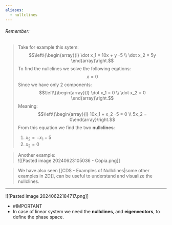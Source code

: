 ```yaml
---
aliases:
  - nullclines
---
```

###### *Remember*:

> Take for example this sytem:$$\left\{\begin{array}{l} \dot x_1 = 10x + y -5 \\ \dot x_2 =  5y  \end{array}\right.$$To find the nullclines we solve the following eqations:$$\dot x = 0$$Since we have only 2 components:$$\left\{\begin{array}{l} \dot x_1 = 0 \\ \dot x_2 =  0  \end{array}\right.$$Meaning:$$\left\{\begin{array}{l} 10x_1 + x_2 -5 = 0 \\ 5x_2 = 0\end{array}\right.$$From this equation we find the two **nullclines**:
> 	1. $x_2 = -x_1 + 5$
> 	2. $x_2 = 0$

> Another example:<br>![[Pasted image 20240623105036 - Copia.png]]

> We have also seen [[CDS - Examples of Nullclines|some other examples in 2D]], can be useful to understand and visualize the nullclines.

----
![[Pasted image 20240622184717.png]]
- #IMPORTANT
- In case of linear system we need the **nullclines**, and **eigenvectors**, to define the phase space.